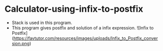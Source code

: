 # Calculator-using-infix-to-postfix
- Stack is used in this program.
- This program gives postfix and solution of a infix expression.
![Infix to Postfix] (https://favtutor.com/resources/images/uploads/Infix_to_Postfix_conversion.png)
